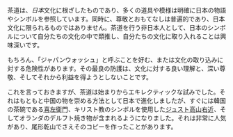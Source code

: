 <p>茶道は、<em>日本</em>文化に根ざしたものであり、多くの道具や模様は明確に日本の物語やシンボルを参照しています。同時に、尊敬とおもてなしは普遍的であり、日本文化に限られるものではありません。茶道を行う非日本人として、日本のシンボルについて自分たちの文化の中で類推し、自分たちの文化に取り入れることは興味深いです。</p>
<p>もちろん、「ジャパンウォッシュ」と呼ぶことを好む、または文化の取り込みに対する危険性があります。その最良の防護は、文化に対する良い理解と、深い尊敬、そしてそれから利益を得ようとしないことです。</p>
<p>これを言っておきますが、茶道は始まりからエキレクティックな試みでした。それはもともと中国の物を崇める方法として日本で進化しましたが、すぐには韓国の茶碗である<abbr title="Kizaemon Ido tea bowl">喜左衛門</abbr>、キリスト教のシンボルを使用した<abbr title="Takayama &quot;Justo&quot; Ukon, a XVI century Christian tea practitioner">ジュスト高山右近</abbr>、そしてオランダのデルフト焼き物が含まれるようになりました。それは非常に人気があり、尾形乾山でさえそのコピーを作ったことがあります。</p>
